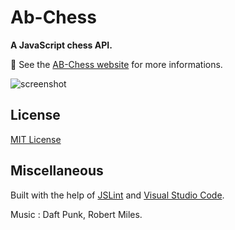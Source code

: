 # Ab-Chess

**A JavaScript chess API.**

:link: See the [AB-Chess website](http://nimzozo.olympe.in/) for more informations.

![screenshot](https://github.com/Nimzozo/Ab-Chess/blob/master/images/screenshot.png)

## License

[MIT License](https://github.com/Nimzozo/ab-chess/blob/master/LICENSE)

## Miscellaneous

Built with the help of [JSLint](http://www.jslint.com) and [Visual Studio Code](http://code.visualstudio.com/).

Music : Daft Punk, Robert Miles.
